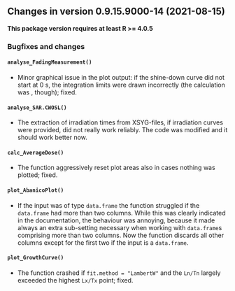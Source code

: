 




<!-- NEWS.md was auto-generated by NEWS.Rmd. Please DO NOT edit by hand!-->

## Changes in version 0.9.15.9000-14 (2021-08-15)

**This package version requires at least R \>= 4.0.5**

### Bugfixes and changes

#### `analyse_FadingMeasurement()`

-   Minor graphical issue in the plot output: if the shine-down curve
    did not start at 0 s, the integration limits were drawn incorrectly
    (the calculation was , though); fixed.

#### `analyse_SAR.CWOSL()`

-   The extraction of irradiation times from XSYG-files, if irradiation
    curves were provided, did not really work reliably. The code was
    modified and it should work better now.

#### `calc_AverageDose()`

-   The function aggressively reset plot areas also in cases nothing was
    plotted; fixed.

#### `plot_AbanicoPlot()`

-   If the input was of type `data.frame` the function struggled if the
    `data.frame` had more than two columns. While this was clearly
    indicated in the documentation, the behaviour was annoying, because
    it made always an extra sub-setting necessary when working with
    `data.frame`s comprising more than two columns. Now the function
    discards all other columns except for the first two if the input is
    a `data.frame`.

#### `plot_GrowthCurve()`

-   The function crashed if `fit.method = "LambertW"` and the `Ln/Tn`
    largely exceeded the highest `Lx/Tx` point; fixed.
